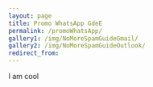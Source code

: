 ```yaml
---
layout: page
title: Promo WhatsApp GdeE
permalink: /promoWhatsApp/
gallery1: /img/NoMoreSpamGuideGmail/
gallery2: /img/NoMoreSpamGuideOutlook/
redirect_from:
---
```

<!-- The text field -->
<!--
<textarea readonly id="myInput">Hola! Te gustaría saber qué oportunidades extracurriculares tienes estudiando física? 👩‍💼👨‍💼 Tienes ganas de conocer otrxs estudiantes de España y del mundo?  Eso y mucho más perseguimos en el Grupo de Estudiantes (GdeE) de la RSEF. Yo ya formo parte del GdeE, he participado en algunas actividades y es muy recomendable! E incluso podemos montar eventos muy interesantes en nuestra universidad! ¿Te animas a unirte? 🚀 Échale un ojo a este VÍDEO: https://youtu.be/B327Xucbb30](https://youtu.be/B327Xucbb30). Y a nuestras redes:<br>Twitter [https://twitter.com/estudiantesrsef?lang=ca](https://twitter.com/estudiantesrsef?lang=ca)<br>Instagram [https://www.instagram.com/estudiantesrsef/](https://www.instagram.com/estudiantesrsef/)<br>Y web: [https://estudiantes.rsef.es/](https://estudiantes.rsef.es/)</textarea>

<!-- The button used to copy the text
<button onclick="myFunction()" class="btn-large waves-effect waves-light">Copiar al portapapeles</button>
-->
<script>
function myFunction() {
  /* Get the text field */
  var copyText = document.getElementById("myInput");

  /* Select the text field */
  copyText.select();
  copyText.setSelectionRange(0, 99999); /* For mobile devices */

   /* Copy the text inside the text field */
  navigator.clipboard.writeText(copyText.content);

  /* Alert the copied text */
  alert("Copied the text: " + copyText);
}
</script>



<script>
function copyElementText(id) {
    var text = document.getElementById(id).innerText;
    var elem = document.createElement("textarea");
    document.body.appendChild(elem);
    elem.value = text;
    elem.select();
    document.execCommand("copy");
    document.body.removeChild(elem);
}
</script>

<p class="right-side-header" title="Copy Text" id="text" onclick="copyElementText(this.id)">I am cool</p>
